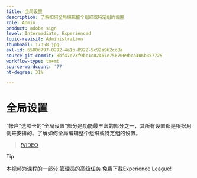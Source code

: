 ```yaml
---
title: 全局设置
description: 了解如何全局编辑整个组织或特定组的设置
role: Admin
product: adobe sign
level: Intermediate, Experienced
topic-revisit: Administration
thumbnail: 17358.jpg
exl-id: 6500d797-0292-4a1b-8922-5c92a962cc8a
source-git-commit: 8bf47e73f9bc1c82467e7567069bca406b357725
workflow-type: tm+mt
source-wordcount: '77'
ht-degree: 31%

---
```


# 全局设置

“帐户”选项卡的“全局设置”部分是功能最丰富的部分之一，其所有设置都是根据用例来安排的。了解如何全局编辑整个组织或特定组的设置。

>[!VIDEO](https://video.tv.adobe.com/v/3412507?hidetitle=true)

>[!TIP]
>
>本视频为课程的一部分 [管理员的高级任务](https://experienceleague.adobe.com/?recommended=Sign-A-1-2020.1) 免费下载Experience League!
